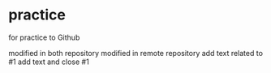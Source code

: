 # practice
for practice to Github 

modified in both repository
modified in remote repository
add text related to #1
add text and close #1
